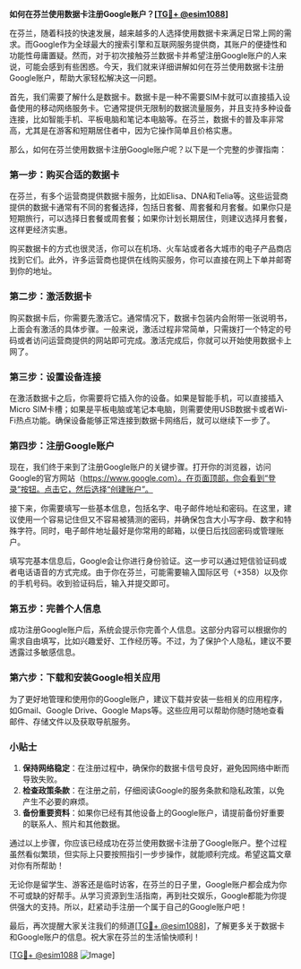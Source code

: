 **如何在芬兰使用数据卡注册Google账户？[[TG💪+ @esim1088](https://t.me/s/esim1088)]**

在芬兰，随着科技的快速发展，越来越多的人选择使用数据卡来满足日常上网的需求。而Google作为全球最大的搜索引擎和互联网服务提供商，其账户的便捷性和功能性毋庸置疑。然而，对于初次接触芬兰数据卡并希望注册Google账户的人来说，可能会感到有些困惑。今天，我们就来详细讲解如何在芬兰使用数据卡注册Google账户，帮助大家轻松解决这一问题。

首先，我们需要了解什么是数据卡。数据卡是一种不需要SIM卡就可以直接插入设备使用的移动网络服务卡。它通常提供无限制的数据流量服务，并且支持多种设备连接，比如智能手机、平板电脑和笔记本电脑等。在芬兰，数据卡的普及率非常高，尤其是在游客和短期居住者中，因为它操作简单且价格实惠。

那么，如何在芬兰使用数据卡注册Google账户呢？以下是一个完整的步骤指南：

### 第一步：购买合适的数据卡

在芬兰，有多个运营商提供数据卡服务，比如Elisa、DNA和Telia等。这些运营商提供的数据卡通常有不同的套餐选择，包括日套餐、周套餐和月套餐。如果你只是短期旅行，可以选择日套餐或周套餐；如果你计划长期居住，则建议选择月套餐，这样更经济实惠。

购买数据卡的方式也很灵活，你可以在机场、火车站或者各大城市的电子产品商店找到它们。此外，许多运营商也提供在线购买服务，你可以直接在网上下单并邮寄到你的地址。

### 第二步：激活数据卡

购买数据卡后，你需要先激活它。通常情况下，数据卡包装内会附带一张说明书，上面会有激活的具体步骤。一般来说，激活过程非常简单，只需拨打一个特定的号码或者访问运营商提供的网站即可完成。激活完成后，你就可以开始使用数据卡上网了。

### 第三步：设置设备连接

在激活数据卡之后，你需要将它插入你的设备。如果是智能手机，可以直接插入Micro SIM卡槽；如果是平板电脑或笔记本电脑，则需要使用USB数据卡或者Wi-Fi热点功能。确保设备能够正常连接到数据卡网络后，就可以继续下一步了。

### 第四步：注册Google账户

现在，我们终于来到了注册Google账户的关键步骤。打开你的浏览器，访问Google的官方网站（https://www.google.com）。在页面顶部，你会看到“登录”按钮。点击它，然后选择“创建账户”。

接下来，你需要填写一些基本信息，包括名字、电子邮件地址和密码。在这里，建议使用一个容易记住但又不容易被猜测的密码，并确保包含大小写字母、数字和特殊字符。同时，电子邮件地址最好是你常用的邮箱，以便日后找回密码或管理账户。

填写完基本信息后，Google会让你进行身份验证。这一步可以通过短信验证码或者电话语音的方式完成。由于你在芬兰，可能需要输入国际区号（+358）以及你的手机号码。收到验证码后，输入并提交即可。

### 第五步：完善个人信息

成功注册Google账户后，系统会提示你完善个人信息。这部分内容可以根据你的需求自由填写，比如兴趣爱好、工作经历等。不过，为了保护个人隐私，建议不要透露过多敏感信息。

### 第六步：下载和安装Google相关应用

为了更好地管理和使用你的Google账户，建议下载并安装一些相关的应用程序，如Gmail、Google Drive、Google Maps等。这些应用可以帮助你随时随地查看邮件、存储文件以及获取导航服务。

### 小贴士

1. **保持网络稳定**：在注册过程中，确保你的数据卡信号良好，避免因网络中断而导致失败。
2. **检查政策条款**：在注册之前，仔细阅读Google的服务条款和隐私政策，以免产生不必要的麻烦。
3. **备份重要资料**：如果你已经有其他设备上的Google账户，请提前备份好重要的联系人、照片和其他数据。

通过以上步骤，你应该已经成功在芬兰使用数据卡注册了Google账户。整个过程虽然看似繁琐，但实际上只要按照指引一步步操作，就能顺利完成。希望这篇文章对你有所帮助！

无论你是留学生、游客还是临时访客，在芬兰的日子里，Google账户都会成为你不可或缺的好帮手。从学习资源到生活指南，再到社交娱乐，Google都能为你提供强大的支持。所以，赶紧动手注册一个属于自己的Google账户吧！

最后，再次提醒大家关注我们的频道[[TG💪+ @esim1088](https://t.me/s/esim1088)]，了解更多关于数据卡和Google账户的信息。祝大家在芬兰的生活愉快顺利！

[[TG💪+ @esim1088](https://t.me/s/esim1088) ![Image](https://i.postimg.cc/4NQfJmqS/Snipaste-2025-05-13-00-14-12.png)]